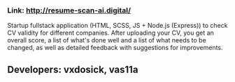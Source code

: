 ### Link: http://resume-scan-ai.digital/

Startup fullstack application (HTML, SCSS, JS + Node.js (Express)) to check CV validity for different companies. After uploading your CV, you get an overall score, a list of what's done well and a list of what needs to be changed, as well as detailed feedback with suggestions for improvements.

## Developers: vxdosick, vas11a